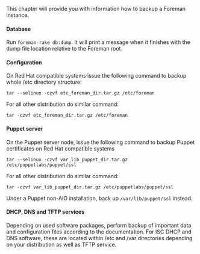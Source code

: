 
This chapter will provide you with information how to backup a Foreman
instance.

#### Database

Run ```foreman-rake db:dump```. It will print a message when it finishes with the dump file location relative to the Foreman root.

#### Configuration

On Red Hat compatible systems issue the following command to backup whole /etc
directory structure:

    tar --selinux -czvf etc_foreman_dir.tar.gz /etc/foreman

For all other distribution do similar command:

    tar -czvf etc_foreman_dir.tar.gz /etc/foreman

#### Puppet server

On the Puppet server node, issue the following command to backup Puppet
certificates on Red Hat compatible systems

    tar --selinux -czvf var_lib_puppet_dir.tar.gz /etc/puppetlabs/puppet/ssl

For all other distribution do similar command:

    tar -czvf var_lib_puppet_dir.tar.gz /etc/puppetlabs/puppet/ssl

Under a Puppet non-AIO installation, back up `/var/lib/puppet/ssl` instead.

#### DHCP, DNS and TFTP services

Depending on used software packages, perform backup of important data and
configuration files according to the documentation. For ISC DHCP and DNS
software, these are located within /etc and /var directories depending on your
distribution as well as TFTP service.
